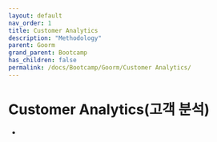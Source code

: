 ```yaml
---
layout: default
nav_order: 1
title: Customer Analytics
description: "Methodology"
parent: Goorm
grand_parent: Bootcamp
has_children: false
permalink: /docs/Bootcamp/Goorm/Customer Analytics/
---
```


# Customer Analytics(고객 분석)
* 

